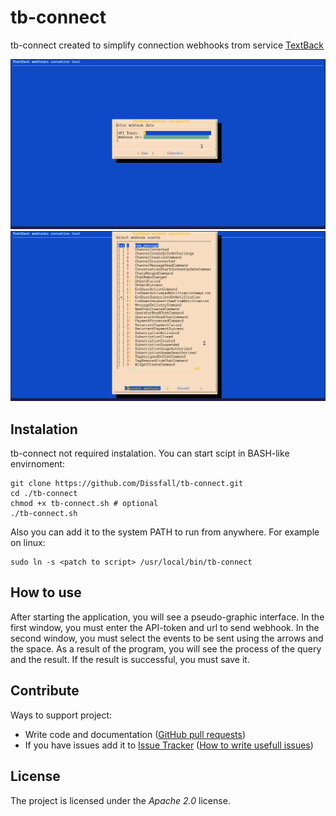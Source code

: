 tb-connect
==========
tb-connect created to simplify connection webhooks trom service [TextBack](https://textback.ru/)

![alt text](https://github.com/Dissfall/tb-connect/raw/release-1.0/screenshots/1.png)
![alt text](https://github.com/Dissfall/tb-connect/raw/release-1.0/screenshots/2.png)


Instalation
-----------

tb-connect not required instalation. You can start scipt in BASH-like envirnoment:
```shell
git clone https://github.com/Dissfall/tb-connect.git
cd ./tb-connect
chmod +x tb-connect.sh # optional
./tb-connect.sh
```
Also you can add it to the system PATH to run from anywhere. For example on linux:
```shell
sudo ln -s <patch to script> /usr/local/bin/tb-connect
```

How to use
-----------

After starting the application, you will see a pseudo-graphic interface. In the first window, you must enter the API-token and url to send webhook. In the second window, you must select the events to be sent using the arrows and the space. As a result of the program, you will see the process of the query and the result. If the result is successful, you must save it.

Contribute
----------

Ways to support project:
 * Write code and documentation ([GitHub pull requests](https://www.thinkful.com/learn/github-pull-request-tutorial/#Time-to-Submit-Your-First-PR))
 * If you have issues add it to [Issue Tracker](https://github.com/Dissfall/tb-connect/issues) ([How to write usefull issues](https://upthemes.com/blog/2014/02/writing-useful-github-issues/))

 License
 -------

 The project is licensed under the _Apache 2.0_ license.
